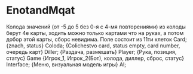 # EnotandMqat

Колода значений (от -5 до 5 без 0-я с 4-мя повторениями) из колоды берут 4е карты, ходить можно только картами что на руках, а потом добор этой карты, сборс невидима.
Поле состоит из 11ти клеток
Card; {znach, status}
Coloda; {Colichestvo card, status empty, card number, очередь карт}
Diller; {Раздача, размешать}
Player; {Рука, позиция, статус}
Game {Игрок_1, Игрок_2(Бот), колода, диллер, сброс, статус}
Interface; {Меню, визуальная модель игры}
AI; 
